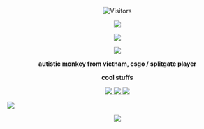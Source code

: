 

<p align="center">
  <img alt="Visitors" src="https://komarev.com/ghpvc/?username=chocopie69&style=flat&labelColor=black&logo=github&label=Profile+Views&color=0d8ce0"/>
</p>

<p align="center">
  <img src="https://i.imgur.com/52yl2JN.png">
</p>

<p align="center">
  <img src="https://i.imgur.com/XH10Uy7.gif" />
</p>

<p align="center">
  <a href="https://discord.com/users/724277801565290546"><img src="https://discord.c99.nl/widget/theme-1/724277801565290546.png" />                                                                                                                                    </a>
</p>
<p align="center">
<b>autistic monkey from vietnam, csgo / splitgate player</b>
</p>
<p align="center">
<b>cool stuffs</b>
</p>
<p align="center">
  <a href="https://youtube.com/chocopiepogger"><img src="https://img.shields.io/badge/YouTube-FF0000?style=for-the-badge&logo=youtube&logoColor=white" />                                                                                                                                    </a>
  <a href="https://osu.ppy.sh/users/17872227"><img src="https://img.shields.io/badge/Osu!-FF66AA?style=for-the-badge&logo=osu!&logoColor=white" />                                                                                                                                    </a>
  <a href="https://www.reddit.com/user/ChocoPiePogger"><img src="https://img.shields.io/badge/Reddit-FF4500?style=for-the-badge&logo=reddit&logoColor=white" />                                                                                                                                    </a>

  <a href="https://steamcommunity.com/id/ch0c0p13/"><img src="https://img.shields.io/badge/Steam-000000?style=for-the-badge&logo=steam&logoColor=white" />
  </a>
<p align="center">
  <img src="https://github-readme-stats.vercel.app/api?username=chocopie69&show_icons=true&theme=algolia&hide_title=true&count_private=true" />
</p>



  

